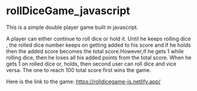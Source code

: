 # rollDiceGame_javascript

This is a simple double player game built in javascript.

A player can either continue to roll dice or hold it. Until he keeps rolling dice , the rolled dice number keeps on getting added to his score and if he holds then the added score becomes the total score.However,if he gets 1 while rolling dice, then he loses all his added points from the total score.
When he gets 1 on rolled dice or, holds, then second user can roll dice and vice versa.
The one to reach 100 total score first wins the game.


 Here is the link to the game:
 https://rolldicegame-js.netlify.app/
